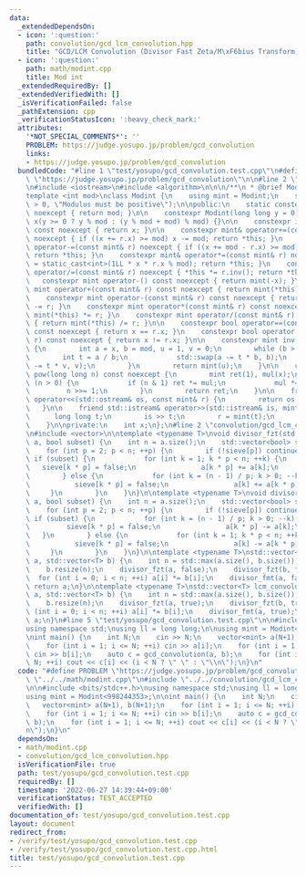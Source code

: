 ```yaml
---
data:
  _extendedDependsOn:
  - icon: ':question:'
    path: convolution/gcd_lcm_convolution.hpp
    title: "GCD/LCM Convolution (Divisor Fast Zeta/M\xF6bius Transform)"
  - icon: ':question:'
    path: math/modint.cpp
    title: Mod int
  _extendedRequiredBy: []
  _extendedVerifiedWith: []
  _isVerificationFailed: false
  _pathExtension: cpp
  _verificationStatusIcon: ':heavy_check_mark:'
  attributes:
    '*NOT_SPECIAL_COMMENTS*': ''
    PROBLEM: https://judge.yosupo.jp/problem/gcd_convolution
    links:
    - https://judge.yosupo.jp/problem/gcd_convolution
  bundledCode: "#line 1 \"test/yosupo/gcd_convolution.test.cpp\"\n#define PROBLEM\
    \ \"https://judge.yosupo.jp/problem/gcd_convolution\"\n\n#line 2 \"math/modint.cpp\"\
    \n#include <iostream>\n#include <algorithm>\n\n\n/**\n * @brief Mod int\n */\n\
    template <int mod>\nclass Modint {\n    using mint = Modint;\n    static_assert(mod\
    \ > 0, \"Modulus must be positive\");\n\npublic:\n    static constexpr int get_mod()\
    \ noexcept { return mod; }\n\n    constexpr Modint(long long y = 0) noexcept :\
    \ x(y >= 0 ? y % mod : (y % mod + mod) % mod) {}\n\n    constexpr int value()\
    \ const noexcept { return x; }\n\n    constexpr mint& operator+=(const mint& r)\
    \ noexcept { if ((x += r.x) >= mod) x -= mod; return *this; }\n    constexpr mint&\
    \ operator-=(const mint& r) noexcept { if ((x += mod - r.x) >= mod) x -= mod;\
    \ return *this; }\n    constexpr mint& operator*=(const mint& r) noexcept { x\
    \ = static_cast<int>(1LL * x * r.x % mod); return *this; }\n    constexpr mint&\
    \ operator/=(const mint& r) noexcept { *this *= r.inv(); return *this; }\n\n \
    \   constexpr mint operator-() const noexcept { return mint(-x); }\n\n    constexpr\
    \ mint operator+(const mint& r) const noexcept { return mint(*this) += r; }\n\
    \    constexpr mint operator-(const mint& r) const noexcept { return mint(*this)\
    \ -= r; }\n    constexpr mint operator*(const mint& r) const noexcept { return\
    \ mint(*this) *= r; }\n    constexpr mint operator/(const mint& r) const noexcept\
    \ { return mint(*this) /= r; }\n\n    constexpr bool operator==(const mint& r)\
    \ const noexcept { return x == r.x; }\n    constexpr bool operator!=(const mint&\
    \ r) const noexcept { return x != r.x; }\n\n    constexpr mint inv() const noexcept\
    \ {\n        int a = x, b = mod, u = 1, v = 0;\n        while (b > 0) {\n    \
    \        int t = a / b;\n            std::swap(a -= t * b, b);\n            std::swap(u\
    \ -= t * v, v);\n        }\n        return mint(u);\n    }\n\n    constexpr mint\
    \ pow(long long n) const noexcept {\n        mint ret(1), mul(x);\n        while\
    \ (n > 0) {\n            if (n & 1) ret *= mul;\n            mul *= mul;\n   \
    \         n >>= 1;\n        }\n        return ret;\n    }\n\n    friend std::ostream&\
    \ operator<<(std::ostream& os, const mint& r) {\n        return os << r.x;\n \
    \   }\n\n    friend std::istream& operator>>(std::istream& is, mint& r) {\n  \
    \      long long t;\n        is >> t;\n        r = mint(t);\n        return is;\n\
    \    }\n\nprivate:\n    int x;\n};\n#line 2 \"convolution/gcd_lcm_convolution.hpp\"\
    \n#include <vector>\n\ntemplate <typename T>\nvoid divisor_fzt(std::vector<T>&\
    \ a, bool subset) {\n    int n = a.size();\n    std::vector<bool> sieve(n, true);\n\
    \    for (int p = 2; p < n; ++p) {\n        if (!sieve[p]) continue;\n       \
    \ if (subset) {\n            for (int k = 1; k * p < n; ++k) {\n             \
    \   sieve[k * p] = false;\n                a[k * p] += a[k];\n            }\n\
    \        } else {\n            for (int k = (n - 1) / p; k > 0; --k) {\n     \
    \           sieve[k * p] = false;\n                a[k] += a[k * p];\n       \
    \     }\n        }\n    }\n}\n\ntemplate <typename T>\nvoid divisor_fmt(std::vector<T>&\
    \ a, bool subset) {\n    int n = a.size();\n    std::vector<bool> sieve(n, true);\n\
    \    for (int p = 2; p < n; ++p) {\n        if (!sieve[p]) continue;\n       \
    \ if (subset) {\n            for (int k = (n - 1) / p; k > 0; --k) {\n       \
    \         sieve[k * p] = false;\n                a[k * p] -= a[k];\n         \
    \   }\n        } else {\n            for (int k = 1; k * p < n; ++k) {\n     \
    \           sieve[k * p] = false;\n                a[k] -= a[k * p];\n       \
    \     }\n        }\n    }\n}\n\ntemplate <typename T>\nstd::vector<T> gcd_convolution(std::vector<T>\
    \ a, std::vector<T> b) {\n    int n = std::max(a.size(), b.size());\n    a.resize(n);\n\
    \    b.resize(n);\n    divisor_fzt(a, false);\n    divisor_fzt(b, false);\n  \
    \  for (int i = 0; i < n; ++i) a[i] *= b[i];\n    divisor_fmt(a, false);\n   \
    \ return a;\n}\n\ntemplate <typename T>\nstd::vector<T> lcm_convolution(std::vector<T>\
    \ a, std::vector<T> b) {\n    int n = std::max(a.size(), b.size());\n    a.resize(n);\n\
    \    b.resize(n);\n    divisor_fzt(a, true);\n    divisor_fzt(b, true);\n    for\
    \ (int i = 0; i < n; ++i) a[i] *= b[i];\n    divisor_fmt(a, true);\n    return\
    \ a;\n}\n#line 5 \"test/yosupo/gcd_convolution.test.cpp\"\n\n#include <bits/stdc++.h>\n\
    using namespace std;\nusing ll = long long;\n\nusing mint = Modint<998244353>;\n\
    \nint main() {\n    int N;\n    cin >> N;\n    vector<mint> a(N+1), b(N+1);\n\
    \    for (int i = 1; i <= N; ++i) cin >> a[i];\n    for (int i = 1; i <= N; ++i)\
    \ cin >> b[i];\n    auto c = gcd_convolution(a, b);\n    for (int i = 1; i <=\
    \ N; ++i) cout << c[i] << (i < N ? \" \" : \"\\n\");\n}\n"
  code: "#define PROBLEM \"https://judge.yosupo.jp/problem/gcd_convolution\"\n\n#include\
    \ \"../../math/modint.cpp\"\n#include \"../../convolution/gcd_lcm_convolution.hpp\"\
    \n\n#include <bits/stdc++.h>\nusing namespace std;\nusing ll = long long;\n\n\
    using mint = Modint<998244353>;\n\nint main() {\n    int N;\n    cin >> N;\n \
    \   vector<mint> a(N+1), b(N+1);\n    for (int i = 1; i <= N; ++i) cin >> a[i];\n\
    \    for (int i = 1; i <= N; ++i) cin >> b[i];\n    auto c = gcd_convolution(a,\
    \ b);\n    for (int i = 1; i <= N; ++i) cout << c[i] << (i < N ? \" \" : \"\\\
    n\");\n}\n"
  dependsOn:
  - math/modint.cpp
  - convolution/gcd_lcm_convolution.hpp
  isVerificationFile: true
  path: test/yosupo/gcd_convolution.test.cpp
  requiredBy: []
  timestamp: '2022-06-27 14:39:44+09:00'
  verificationStatus: TEST_ACCEPTED
  verifiedWith: []
documentation_of: test/yosupo/gcd_convolution.test.cpp
layout: document
redirect_from:
- /verify/test/yosupo/gcd_convolution.test.cpp
- /verify/test/yosupo/gcd_convolution.test.cpp.html
title: test/yosupo/gcd_convolution.test.cpp
---
```

